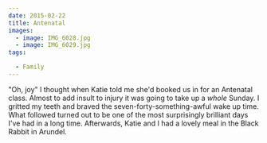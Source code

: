 ```yaml
---
date: 2015-02-22
title: Antenatal
images:
  - image: IMG_6028.jpg
  - image: IMG_6029.jpg
tags:

  - Family
---
```

"Oh, joy" I thought when Katie told me she'd booked us in for an Antenatal class. Almost to add insult to injury it was going to take up a _whole_ Sunday. I gritted my teeth and braved the seven-forty-something-awful wake up time. What followed turned out to be one of the most surprisingly brilliant days I've had in a long time.  Afterwards, Katie and I had a lovely meal in the Black Rabbit in Arundel.